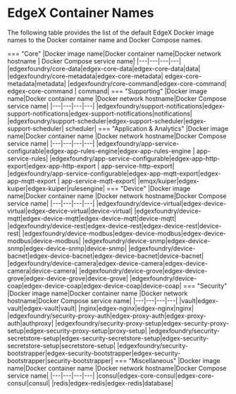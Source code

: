 # EdgeX Container Names
The following table provides the list of the default EdgeX Docker image names to the Docker container name and Docker Compose names.

=== "Core"
    |Docker image name|Docker container name|Docker network hostname | Docker Compose service name|
    |---|---|---|---|
    |edgexfoundry/core-data|edgex-core-data|edgex-core-data|data|
    |edgexfoundry/core-metadata|edgex-core-metadata| edgex-core-metadata|metadata|
    |edgexfoundry/core-command|edgex-core-command| edgex-core-command | command|
=== "Supporting"
    |Docker image name|Docker container name |Docker network hostname|Docker Compose service name|
    |---|---|---|---|
    |edgexfoundry/support-notifications|edgex-support-notifications|edgex-support-notifications|notifications|
    |edgexfoundry/support-scheduler|edgex-support-scheduler|edgex-support-scheduler| scheduler|
=== "Application & Analytics"
    |Docker image name|Docker container name |Docker network hostname|Docker Compose service name|
    |---|---|---|---|
    |edgexfoundry/app-service-configurable|edgex-app-rules-engine|edgex-app-rules-engine | app-service-rules|
    |edgexfoundry/app-service-configurable|edgex-app-http-export|edgex-app-http-export | app-service-http-export|
    |edgexfoundry/app-service-configurable|edgex-app-mqtt-export|edgex-app-mqtt-export | app-service-mqtt-export|
    |emqx/kuiper|edgex-kuiper|edgex-kuiper|rulesengine|
=== "Device"
    |Docker image name|Docker container name |Docker network hostname|Docker Compose service name|
    |---|---|---|---|
    |edgexfoundry/device-virtual|edgex-device-virtual|edgex-device-virtual|device-virtual|
    |edgexfoundry/device-mqtt|edgex-device-mqtt|edgex-device-mqtt|device-mqtt|
    |edgexfoundry/device-rest|edgex-device-rest|edgex-device-rest|device-rest|
    |edgexfoundry/device-modbus|edgex-device-modbus|edgex-device-modbus|device-modbus|
    |edgexfoundry/device-snmp|edgex-device-snmp|edgex-device-snmp|device-snmp|
    |edgexfoundry/device-bacnet|edgex-device-bacnet|edgex-device-bacnet|device-bacnet|
    |edgexfoundry/device-camera|edgex-device-camera|edgex-device-camera|device-camera|
    |edgexfoundry/device-grove|edgex-device-grove|edgex-device-grove|device-grove|
    |edgexfoundry/device-coap|edgex-device-coap|edgex-device-coap|device-coap|
=== "Security"
    |Docker image name|Docker container name |Docker network hostname|Docker Compose service name|
    |---|---|---|---|
    |vault|edgex-vault|edgex-vault|vault|
    |nginx|edgex-nginx|edgex-nginx|nginx|
    |edgexfoundry/security-proxy-auth|edgex-proxy-auth|edgex-proxy-auth|authproxy|
    |edgexfoundry/security-proxy-setup|edgex-security-proxy-setup|edgex-security-proxy-setup|proxy-setup|
    |edgexfoundry/security-secretstore-setup|edgex-security-secretstore-setup|edgex-security-secretstore-setup|secretstore-setup|
    |edgexfoundry/security-bootstrapper|edgex-security-bootstrapper|edgex-security-bootstrapper|security-bootstrapper|
=== "Miscellaneous"
    |Docker image name|Docker container name |Docker network hostname|Docker Compose service name|
    |---|---|---|---|
    |consul|edgex-core-consul|edgex-core-consul|consul|
    |redis|edgex-redis|edgex-redis|database|